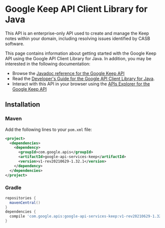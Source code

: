 # Google Keep API Client Library for Java

This API is an enterprise-only API used to create and manage the Keep notes within your domain, including resolving issues identified by CASB software.

This page contains information about getting started with the Google Keep API
using the Google API Client Library for Java. In addition, you may be interested
in the following documentation:

* Browse the [Javadoc reference for the Google Keep API][javadoc]
* Read the [Developer's Guide for the Google API Client Library for Java][google-api-client].
* Interact with this API in your browser using the [APIs Explorer for the Google Keep API][api-explorer]

## Installation

### Maven

Add the following lines to your `pom.xml` file:

```xml
<project>
  <dependencies>
    <dependency>
      <groupId>com.google.apis</groupId>
      <artifactId>google-api-services-keep</artifactId>
      <version>v1-rev20210629-1.32.1</version>
    </dependency>
  </dependencies>
</project>
```

### Gradle

```gradle
repositories {
  mavenCentral()
}
dependencies {
  compile 'com.google.apis:google-api-services-keep:v1-rev20210629-1.32.1'
}
```

[javadoc]: https://googleapis.dev/java/google-api-services-keep/latest/index.html
[google-api-client]: https://github.com/googleapis/google-api-java-client/
[api-explorer]: https://developers.google.com/apis-explorer/#p/keep/v1/
